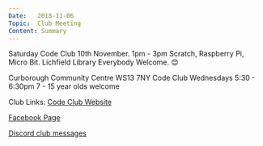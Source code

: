```yaml
---
Date:   2018-11-06
Topic:  Club Meeting
Content: Summary
---
```

Saturday Code Club 10th November. 1pm - 3pm
Scratch, Raspberry Pi, Micro Bit.
Lichfield Library 
Everybody Welcome. 😊

Curborough Community Centre
WS13 7NY
Code Club
Wednesdays 5:30 - 6:30pm
7 - 15 year olds welcome

Club Links:
[Code Club Website](https://lichfield-code-club.github.io/)

[Facebook Page](https://www.facebook.com/LichfieldCoders)

[Discord club messages](https://discord.gg/szz6xGK)
